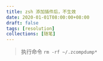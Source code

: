 ```yaml
---
title: zsh 添加插件后，不生效
date: 2020-01-01T08:00:00+08:00
draft: false
tags: [resolution]
collections: [随笔]
---
```


> 执行命令 `rm -rf ~/.zcompdump*`